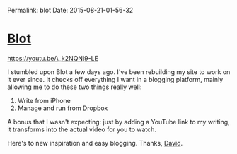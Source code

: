 Permalink: blot
Date: 2015-08-21-01-56-32

# [Blot][1]

https://youtu.be/\_k2NQNj9-LE

I stumbled upon Blot a few days ago. I've been rebuilding my site to work on it ever since. It checks off everything I want in a blogging platform, mainly allowing me to do these two things really well:

1. Write from iPhone
2. Manage and run from Dropbox

A bonus that I wasn't expecting: just by adding a YouTube link to my writing, it transforms into the actual video for you to watch.

Here's to new inspiration and easy blogging. Thanks, [David][2].

[1]:	http://blot.im
[2]:	http://twitter.com/davidmerfieid